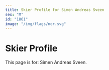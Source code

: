 ```yaml
---
title: Skier Profile for Simen Andreas Sveen
sex: "M"
id: "1861"
image: "/img/flags/nor.svg" 
---
```


# Skier Profile

This page is for: Simen Andreas Sveen.
    